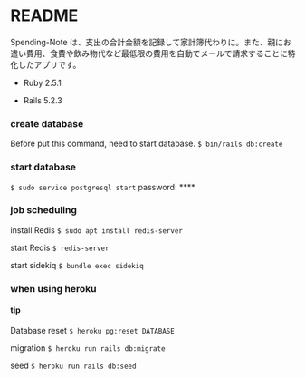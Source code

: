 # README

Spending-Note は、支出の合計金額を記録して家計簿代わりに。また、親にお遣い費用、食費や飲み物代など最低限の費用を自動でメールで請求することに特化したアプリです。

- Ruby 2.5.1

- Rails 5.2.3

### create database

Before put this command, need to start database.
`$ bin/rails db:create`

### start database

`$ sudo service postgresql start`
password: \*\*\*\*

<!-- sasa -> ???? -->

### job scheduling

install Redis
`$ sudo apt install redis-server`

start Redis
`$ redis-server`

start sidekiq
`$ bundle exec sidekiq`

### when using heroku

#### tip

Database reset `$ heroku pg:reset DATABASE`

migration `$ heroku run rails db:migrate`

seed `$ heroku run rails db:seed`
